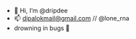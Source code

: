 - 👋 Hi, I’m @dripdee
- 📫 dipalokmail@gmail.com // @lone_rna
- drowning in bugs 🐛
<!---
dripdee/dripdee is a ✨ special ✨ repository because its `README.md` (this file) appears on your GitHub profile.
You can click the Preview link to take a look at your changes.
--->
